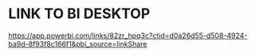 # LINK TO BI DESKTOP
https://app.powerbi.com/links/82zr_hpq3c?ctid=d0a26d55-d508-4924-ba9d-8f93f8c166f1&pbi_source=linkShare
